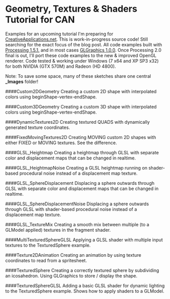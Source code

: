 Geometry, Textures & Shaders Tutorial for CAN
===================================

Examples for an upcoming tutorial I'm preparing for [CreativeApplications.net](http://www.creativeapplications.net/).
This is work-in-progress source code! Still searching for the exact focus of the blog post.
All code examples built with [Processing 1.5.1.](http://processing.org/download/) and in most cases [GLGraphics 1.0.0](http://glgraphics.sourceforge.net/).
Once Processing 2.0 final is out, I'll port these code examples to the new & improved OpenGL renderer.
Code tested & working under Windows (7 x64 and XP SP3 x32) for both NVIDIA (GTX 570M) and Radeon (HD 4800).

Note: To save some space, many of these sketches share one central **_Images** folder!

####Custom2DGeometry
Creating a custom 2D shape with interpolated colors using beginShape-vertex-endShape.

####Custom3DGeometry
Creating a custom 3D shape with interpolated colors using beginShape-vertex-endShape.

####DynamicTextures2D
Creating textured QUADS with dynamically generated texture coordinates.

####FixedMovingTextures2D
Creating MOVING custom 2D shapes with either FIXED or MOVING textures. See the difference.

####GLSL_Heightmap
Creating a heightmap through GLSL with separate color and displacement maps that can be changed in realtime.

####GLSL_HeightmapNoise
Creating a GLSL heightmap running on shader-based procedural noise instead of a displacement map texture.

####GLSL_SphereDisplacement
Displacing a sphere outwards through GLSL with separate color and displacement maps that can be changed in realtime.

####GLSL_SphereDisplacementNoise
Displacing a sphere outwards through GLSL with shader-based procedural noise instead of a displacement map texture.

####GLSL_TextureMix
Creating a smooth mix between multiple (to a GLModel applied) textures in the fragment shader.

####MultiTexturedSphereGLSL
Applying a GLSL shader with multiple input textures to the TexturedSphere example.

####Texture2DAnimation
Creating an animation by using texture coordinates to read from a spritesheet.

####TexturedSphere
Creating a correctly textured sphere by subdividing an icosahedron. Using GLGraphics to store / display the shape.

####TexturedSphereGLSL
Adding a basic GLSL shader for dynamic lighting to the TexturedSphere example. Shows how to apply shaders to a GLModel.
